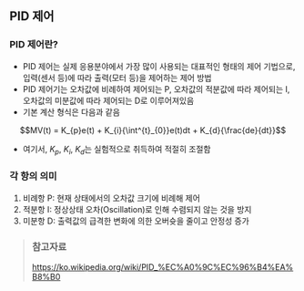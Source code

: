 ## PID 제어
### PID 제어란?
- PID 제어는 실제 응용분야에서 가장 많이 사용되는 대표적인 형태의 제어 기법으로, 입력(센서 등)에 따라 출력(모터 등)을 제어하는 제어 방법
- PID 제어기는 오차값에 비례하여 제어되는 P, 오차값의 적분값에 따라 제어되는 I, 오차값의 미분값에 따라 제어되는 D로 이루어져있음
- 기본 계산 형식은 다음과 같음  
```math
MV(t) = K_{p}e(t) + K_{i}{\int^{t}_{0}}e(t)dt + K_{d}{\frac{de}{dt}}
```
- 여기서, $K_p$, $K_i$, $K_d$는 실험적으로 취득하여 적절히 조절함

### 각 항의 의미
1. 비례항 P: 현재 상태에서의 오차값 크기에 비례해 제어
2. 적분항 I: 정상상태 오차(Oscillation)로 인해 수렴되지 않는 것을 방지
3. 미분항 D: 출력값의 급격한 변화에 의한 오버슛을 줄이고 안정성 증가

> ### 참고자료
> https://ko.wikipedia.org/wiki/PID_%EC%A0%9C%EC%96%B4%EA%B8%B0